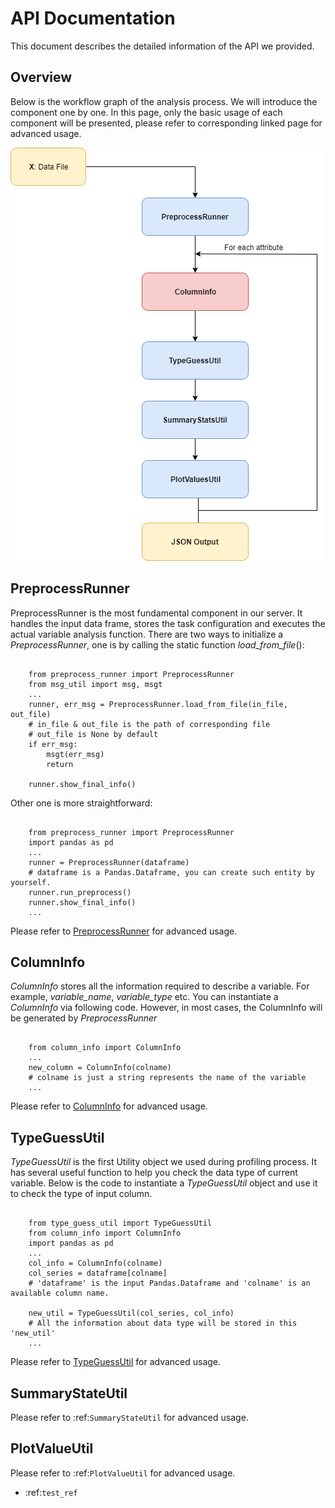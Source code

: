 API Documentation
=================

This document describes the detailed information of the API we provided.

Overview
--------

Below is the workflow graph of the analysis process. We will introduce the component one by one. In this page, only the basic usage of each component will be presented, please refer to corresponding linked page for advanced usage.

![alt text](../images/workflow.png "Metadata workflow diagram")

PreprocessRunner
----------------

PreprocessRunner is the most fundamental component in our server. It handles the input data frame, stores the task configuration
and executes the actual variable analysis function. There are two ways to initialize a *PreprocessRunner*, one is by calling the static function *load_from_file*():

``` python3

    from preprocess_runner import PreprocessRunner
    from msg_util import msg, msgt
    ...
    runner, err_msg = PreprocessRunner.load_from_file(in_file, out_file)
    # in_file & out_file is the path of corresponding file
    # out_file is None by default
    if err_msg:
        msgt(err_msg)
        return

    runner.show_final_info()
```

Other one is more straightforward:

```python3

    from preprocess_runner import PreprocessRunner
    import pandas as pd
    ...
    runner = PreprocessRunner(dataframe)
    # dataframe is a Pandas.Dataframe, you can create such entity by yourself.
    runner.run_preprocess()
    runner.show_final_info()
    ...
```

Please refer to [PreprocessRunner](preprocess_runner.md) for advanced usage.

ColumnInfo
----------

*ColumnInfo* stores all the information required to describe a variable. For example, *variable_name*, *variable_type* etc.
You can instantiate a *ColumnInfo* via following code. However, in most cases, the ColumnInfo will be generated by *PreprocessRunner*

``` python3

    from column_info import ColumnInfo
    ...
    new_column = ColumnInfo(colname)
    # colname is just a string represents the name of the variable
    ...
```

Please refer to [ColumnInfo](column_info.md) for advanced usage.

TypeGuessUtil
-------------

*TypeGuessUtil* is the first Utility object we used during profiling process. It has several useful function to help you check the data type of current variable.
Below is the code to instantiate a *TypeGuessUtil* object and use it to check the type of input column.

```python3

    from type_guess_util import TypeGuessUtil
    from column_info import ColumnInfo
    import pandas as pd
    ...
    col_info = ColumnInfo(colname)
    col_series = dataframe[colname]
    # 'dataframe' is the input Pandas.Dataframe and 'colname' is an available column name.

    new_util = TypeGuessUtil(col_series, col_info)
    # All the information about data type will be stored in this 'new_util'
    ...
```

Please refer to [TypeGuessUtil](type_guess_util.md) for advanced usage.

SummaryStateUtil
----------------

Please refer to :ref:`SummaryStateUtil` for advanced usage.

PlotValueUtil
-------------

Please refer to :ref:`PlotValueUtil` for advanced usage.

* :ref:`test_ref`